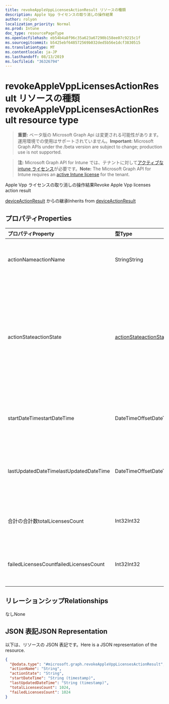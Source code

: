 ```yaml
---
title: revokeAppleVppLicensesActionResult リソースの種類
description: Apple Vpp ライセンスの取り消しの操作結果
author: rolyon
localization_priority: Normal
ms.prod: Intune
doc_type: resourcePageType
ms.openlocfilehash: eb54b4a8f96c35a623a67290b158ee07c9215c1f
ms.sourcegitcommit: b5425ebf648572569b032ded5b56e1dcf3830515
ms.translationtype: MT
ms.contentlocale: ja-JP
ms.lasthandoff: 08/13/2019
ms.locfileid: "36326794"
---
```

# <a name="revokeapplevpplicensesactionresult-resource-type"></a><span data-ttu-id="2afd7-103">revokeAppleVppLicensesActionResult リソースの種類</span><span class="sxs-lookup"><span data-stu-id="2afd7-103">revokeAppleVppLicensesActionResult resource type</span></span>

> <span data-ttu-id="2afd7-104">**重要:** ベータ版の Microsoft Graph Api は変更される可能性があります。運用環境での使用はサポートされていません。</span><span class="sxs-lookup"><span data-stu-id="2afd7-104">**Important:** Microsoft Graph APIs under the /beta version are subject to change; production use is not supported.</span></span>

> <span data-ttu-id="2afd7-105">**注:** Microsoft Graph API for Intune では、テナントに対して[アクティブな intune ライセンス](https://go.microsoft.com/fwlink/?linkid=839381)が必要です。</span><span class="sxs-lookup"><span data-stu-id="2afd7-105">**Note:** The Microsoft Graph API for Intune requires an [active Intune license](https://go.microsoft.com/fwlink/?linkid=839381) for the tenant.</span></span>

<span data-ttu-id="2afd7-106">Apple Vpp ライセンスの取り消しの操作結果</span><span class="sxs-lookup"><span data-stu-id="2afd7-106">Revoke Apple Vpp licenses action result</span></span>


<span data-ttu-id="2afd7-107">[deviceActionResult](../resources/intune-devices-deviceactionresult.md) からの継承</span><span class="sxs-lookup"><span data-stu-id="2afd7-107">Inherits from [deviceActionResult](../resources/intune-devices-deviceactionresult.md)</span></span>

## <a name="properties"></a><span data-ttu-id="2afd7-108">プロパティ</span><span class="sxs-lookup"><span data-stu-id="2afd7-108">Properties</span></span>
|<span data-ttu-id="2afd7-109">プロパティ</span><span class="sxs-lookup"><span data-stu-id="2afd7-109">Property</span></span>|<span data-ttu-id="2afd7-110">型</span><span class="sxs-lookup"><span data-stu-id="2afd7-110">Type</span></span>|<span data-ttu-id="2afd7-111">説明</span><span class="sxs-lookup"><span data-stu-id="2afd7-111">Description</span></span>|
|:---|:---|:---|
|<span data-ttu-id="2afd7-112">actionName</span><span class="sxs-lookup"><span data-stu-id="2afd7-112">actionName</span></span>|<span data-ttu-id="2afd7-113">String</span><span class="sxs-lookup"><span data-stu-id="2afd7-113">String</span></span>|<span data-ttu-id="2afd7-114">[deviceActionResult](../resources/intune-devices-deviceactionresult.md) から継承されるアクション名</span><span class="sxs-lookup"><span data-stu-id="2afd7-114">Action name Inherited from [deviceActionResult](../resources/intune-devices-deviceactionresult.md)</span></span>|
|<span data-ttu-id="2afd7-115">actionState</span><span class="sxs-lookup"><span data-stu-id="2afd7-115">actionState</span></span>|[<span data-ttu-id="2afd7-116">actionState</span><span class="sxs-lookup"><span data-stu-id="2afd7-116">actionState</span></span>](../resources/intune-shared-actionstate.md)|<span data-ttu-id="2afd7-117">[Deviceactionresult](../resources/intune-devices-deviceactionresult.md)から継承されるアクションの状態。</span><span class="sxs-lookup"><span data-stu-id="2afd7-117">State of the action Inherited from [deviceActionResult](../resources/intune-devices-deviceactionresult.md).</span></span> <span data-ttu-id="2afd7-118">可能な値は、`none`、`pending`、`canceled`、`active`、`done`、`failed`、`notSupported` です。</span><span class="sxs-lookup"><span data-stu-id="2afd7-118">Possible values are: `none`, `pending`, `canceled`, `active`, `done`, `failed`, `notSupported`.</span></span>|
|<span data-ttu-id="2afd7-119">startDateTime</span><span class="sxs-lookup"><span data-stu-id="2afd7-119">startDateTime</span></span>|<span data-ttu-id="2afd7-120">DateTimeOffset</span><span class="sxs-lookup"><span data-stu-id="2afd7-120">DateTimeOffset</span></span>|<span data-ttu-id="2afd7-121">アクションが開始された時刻。[deviceActionResult](../resources/intune-devices-deviceactionresult.md) から継承。</span><span class="sxs-lookup"><span data-stu-id="2afd7-121">Time the action was initiated Inherited from [deviceActionResult](../resources/intune-devices-deviceactionresult.md)</span></span>|
|<span data-ttu-id="2afd7-122">lastUpdatedDateTime</span><span class="sxs-lookup"><span data-stu-id="2afd7-122">lastUpdatedDateTime</span></span>|<span data-ttu-id="2afd7-123">DateTimeOffset</span><span class="sxs-lookup"><span data-stu-id="2afd7-123">DateTimeOffset</span></span>|<span data-ttu-id="2afd7-124">アクション状態の最終更新時刻。[deviceActionResult](../resources/intune-devices-deviceactionresult.md) から継承</span><span class="sxs-lookup"><span data-stu-id="2afd7-124">Time the action state was last updated Inherited from [deviceActionResult](../resources/intune-devices-deviceactionresult.md)</span></span>|
|<span data-ttu-id="2afd7-125">合計の合計数</span><span class="sxs-lookup"><span data-stu-id="2afd7-125">totalLicensesCount</span></span>|<span data-ttu-id="2afd7-126">Int32</span><span class="sxs-lookup"><span data-stu-id="2afd7-126">Int32</span></span>|<span data-ttu-id="2afd7-127">関連付けられている Apple Vpp ライセンスの合計数</span><span class="sxs-lookup"><span data-stu-id="2afd7-127">Total number of Apple Vpp licenses associated</span></span>|
|<span data-ttu-id="2afd7-128">failedLicensesCount</span><span class="sxs-lookup"><span data-stu-id="2afd7-128">failedLicensesCount</span></span>|<span data-ttu-id="2afd7-129">Int32</span><span class="sxs-lookup"><span data-stu-id="2afd7-129">Int32</span></span>|<span data-ttu-id="2afd7-130">失効に失敗した Apple Vpp ライセンスの合計数</span><span class="sxs-lookup"><span data-stu-id="2afd7-130">Total number of Apple Vpp licenses that failed to revoke</span></span>|

## <a name="relationships"></a><span data-ttu-id="2afd7-131">リレーションシップ</span><span class="sxs-lookup"><span data-stu-id="2afd7-131">Relationships</span></span>
<span data-ttu-id="2afd7-132">なし</span><span class="sxs-lookup"><span data-stu-id="2afd7-132">None</span></span>

## <a name="json-representation"></a><span data-ttu-id="2afd7-133">JSON 表記</span><span class="sxs-lookup"><span data-stu-id="2afd7-133">JSON Representation</span></span>
<span data-ttu-id="2afd7-134">以下は、リソースの JSON 表記です。</span><span class="sxs-lookup"><span data-stu-id="2afd7-134">Here is a JSON representation of the resource.</span></span>
<!-- {
  "blockType": "resource",
  "@odata.type": "microsoft.graph.revokeAppleVppLicensesActionResult"
}
-->
``` json
{
  "@odata.type": "#microsoft.graph.revokeAppleVppLicensesActionResult",
  "actionName": "String",
  "actionState": "String",
  "startDateTime": "String (timestamp)",
  "lastUpdatedDateTime": "String (timestamp)",
  "totalLicensesCount": 1024,
  "failedLicensesCount": 1024
}
```



